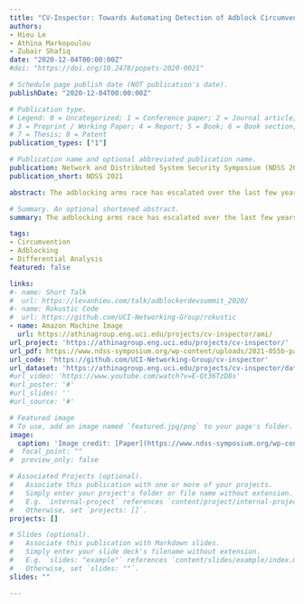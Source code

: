 ```yaml
---
title: "CV-Inspector: Towards Automating Detection of Adblock Circumvention"
authors:
- Hieu Le
- Athina Markopoulou
- Zubair Shafiq
date: "2020-12-04T00:00:00Z"
#doi: "https://doi.org/10.2478/popets-2020-0021"

# Schedule page publish date (NOT publication's date).
publishDate: "2020-12-04T00:00:00Z"

# Publication type.
# Legend: 0 = Uncategorized; 1 = Conference paper; 2 = Journal article;
# 3 = Preprint / Working Paper; 4 = Report; 5 = Book; 6 = Book section;
# 7 = Thesis; 8 = Patent
publication_types: ["1"]

# Publication name and optional abbreviated publication name.
publication: Network and Distributed System Security Symposium (NDSS 2021)
publication_short: NDSS 2021

abstract: The adblocking arms race has escalated over the last few years. An entire new ecosystem of circumvention (CV) services has recently emerged that aims to bypass adblockers by obfuscating site content, making it difficult for adblocking filter lists to distinguish between ads and functional content. In this paper, we investigate recent anti-circumvention efforts by the adblocking community that leverage custom filter lists. In particular, we analyze the anti-circumvention filter list (ACVL), which supports advanced filter rules with enriched syntax and capabilities designed specifically to counter circumvention. We show that keeping ACVL rules up-to-date requires expert list curators to continuously monitor sites known to employ CV services and to discover new such sites in the wild — both tasks require considerable manual effort. To help automate and scale ACVL curation, we develop CV-INSPECTOR, a machine learning approach for automatically detecting adblock circumvention using differential execution analysis. We show that CV-INSPECTOR achieves 93% accuracy in detecting sites that successfully circumvent adblockers. We deploy CV-INSPECTOR on top-20K sites to discover the sites that employ circumvention in the wild.We further apply CV-INSPECTOR to a list of sites that are known to utilize circumvention and are closely monitored by ACVL authors. We demonstrate that CV-INSPECTOR reduces the human labeling effort by 98%, which removes a major bottleneck for ACVL authors. Our work is the first large-scale study of the state of the adblock circumvention arms race, and makes an important step towards automating anti-CV efforts.

# Summary. An optional shortened abstract.
summary: The adblocking arms race has escalated over the last few years. An entire new ecosystem of circumvention (CV) services has recently emerged that aims to bypass adblockers by obfuscating site content, making it difficult for adblocking filter lists to distinguish between ads and functional content. In this paper, we investigate recent anti-circumvention efforts by the adblocking community that leverage custom filter lists. In particular, we analyze the anti-circumvention filter list (ACVL), which supports advanced filter rules with enriched syntax and capabilities designed specifically to counter circumvention. To help automate and scale ACVL curation, we develop CV-INSPECTOR, a machine learning approach for automatically detecting adblock circumvention using differential execution analysis.

tags:
- Circumvention
- Adblocking
- Differential Analysis
featured: false

links:
#- name: Short Talk
#  url: https://levanhieu.com/talk/adblockerdevsummit_2020/
#- name: Rokustic Code
#  url: https://github.com/UCI-Networking-Group/rokustic
- name: Amazon Machine Image
  url: https://athinagroup.eng.uci.edu/projects/cv-inspector/ami/
url_project: 'https://athinagroup.eng.uci.edu/projects/cv-inspector/'
url_pdf: https://www.ndss-symposium.org/wp-content/uploads/2021-055b-paper.pdf
url_code: 'https://github.com/UCI-Networking-Group/cv-inspector'
url_dataset: 'https://athinagroup.eng.uci.edu/projects/cv-inspector/data/'
#url_video: 'https://www.youtube.com/watch?v=E-Qt36TzD8s'
#url_poster: '#'
#url_slides: ''
#url_source: '#'

# Featured image
# To use, add an image named `featured.jpg/png` to your page's folder. 
image:
  caption: 'Image credit: [Paper](https://www.ndss-symposium.org/wp-content/uploads/2021-055b-paper.pdf)'
#  focal_point: ""
#  preview_only: false

# Associated Projects (optional).
#   Associate this publication with one or more of your projects.
#   Simply enter your project's folder or file name without extension.
#   E.g. `internal-project` references `content/project/internal-project/index.md`.
#   Otherwise, set `projects: []`.
projects: []

# Slides (optional).
#   Associate this publication with Markdown slides.
#   Simply enter your slide deck's filename without extension.
#   E.g. `slides: "example"` references `content/slides/example/index.md`.
#   Otherwise, set `slides: ""`.
slides: ""

---
```


